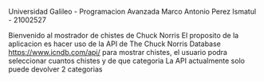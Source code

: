 Universidad Galileo - Programacion Avanzada
Marco Antonio Perez Ismatul - 21002527


Bienvenido al mostrador de chistes de Chuck Norris
El proposito de la aplicacion es hacer uso de la API de The Chuck Norris Database https://www.icndb.com/api/
para mostrar chistes, el usuario podra seleccionar cuantos chistes y de que categoria
La API actualmente solo puede devolver 2 categorias

